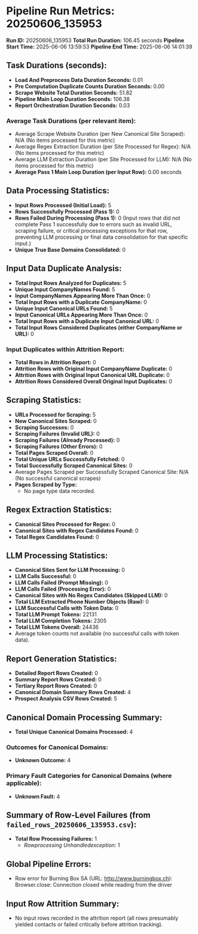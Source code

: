 # Pipeline Run Metrics: 20250606_135953

**Run ID:** 20250606_135953
**Total Run Duration:** 106.45 seconds
**Pipeline Start Time:** 2025-06-06 13:59:53
**Pipeline End Time:** 2025-06-06 14:01:39

## Task Durations (seconds):
- **Load And Preprocess Data Duration Seconds:** 0.01
- **Pre Computation Duplicate Counts Duration Seconds:** 0.00
- **Scrape Website Total Duration Seconds:** 51.82
- **Pipeline Main Loop Duration Seconds:** 106.38
- **Report Orchestration Duration Seconds:** 0.03

### Average Task Durations (per relevant item):
- Average Scrape Website Duration (per New Canonical Site Scraped): N/A (No items processed for this metric)
- Average Regex Extraction Duration (per Site Processed for Regex): N/A (No items processed for this metric)
- Average LLM Extraction Duration (per Site Processed for LLM): N/A (No items processed for this metric)
- **Average Pass 1 Main Loop Duration (per Input Row):** 0.00 seconds

## Data Processing Statistics:
- **Input Rows Processed (Initial Load):** 5
- **Rows Successfully Processed (Pass 1):** 0
- **Rows Failed During Processing (Pass 1):** 0 (Input rows that did not complete Pass 1 successfully due to errors such as invalid URL, scraping failure, or critical processing exceptions for that row, preventing LLM processing or final data consolidation for that specific input.)
- **Unique True Base Domains Consolidated:** 0

## Input Data Duplicate Analysis:
- **Total Input Rows Analyzed for Duplicates:** 5
- **Unique Input CompanyNames Found:** 5
- **Input CompanyNames Appearing More Than Once:** 0
- **Total Input Rows with a Duplicate CompanyName:** 0
- **Unique Input Canonical URLs Found:** 5
- **Input Canonical URLs Appearing More Than Once:** 0
- **Total Input Rows with a Duplicate Input Canonical URL:** 0
- **Total Input Rows Considered Duplicates (either CompanyName or URL):** 0

### Input Duplicates within Attrition Report:
- **Total Rows in Attrition Report:** 0
- **Attrition Rows with Original Input CompanyName Duplicate:** 0
- **Attrition Rows with Original Input Canonical URL Duplicate:** 0
- **Attrition Rows Considered Overall Original Input Duplicates:** 0

## Scraping Statistics:
- **URLs Processed for Scraping:** 5
- **New Canonical Sites Scraped:** 0
- **Scraping Successes:** 0
- **Scraping Failures (Invalid URL):** 0
- **Scraping Failures (Already Processed):** 0
- **Scraping Failures (Other Errors):** 0
- **Total Pages Scraped Overall:** 0
- **Total Unique URLs Successfully Fetched:** 0
- **Total Successfully Scraped Canonical Sites:** 0
- Average Pages Scraped per Successfully Scraped Canonical Site: N/A (No successful canonical scrapes)
- **Pages Scraped by Type:**
  - No page type data recorded.

## Regex Extraction Statistics:
- **Canonical Sites Processed for Regex:** 0
- **Canonical Sites with Regex Candidates Found:** 0
- **Total Regex Candidates Found:** 0

## LLM Processing Statistics:
- **Canonical Sites Sent for LLM Processing:** 0
- **LLM Calls Successful:** 0
- **LLM Calls Failed (Prompt Missing):** 0
- **LLM Calls Failed (Processing Error):** 0
- **Canonical Sites with No Regex Candidates (Skipped LLM):** 0
- **Total LLM Extracted Phone Number Objects (Raw):** 0
- **LLM Successful Calls with Token Data:** 0
- **Total LLM Prompt Tokens:** 22131
- **Total LLM Completion Tokens:** 2305
- **Total LLM Tokens Overall:** 24436
- Average token counts not available (no successful calls with token data).

## Report Generation Statistics:
- **Detailed Report Rows Created:** 0
- **Summary Report Rows Created:** 0
- **Tertiary Report Rows Created:** 0
- **Canonical Domain Summary Rows Created:** 4
- **Prospect Analysis CSV Rows Created:** 5

## Canonical Domain Processing Summary:
- **Total Unique Canonical Domains Processed:** 4
### Outcomes for Canonical Domains:
  - **Unknown Outcome:** 4

### Primary Fault Categories for Canonical Domains (where applicable):
  - **Unknown Fault:** 4

## Summary of Row-Level Failures (from `failed_rows_20250606_135953.csv`):
- **Total Row Processing Failures:** 1
  - *Rowprocessing Unhandledexception:* 1


## Global Pipeline Errors:
- Row error for Burning Box SA (URL: http://www.burningbox.ch): Browser.close: Connection closed while reading from the driver

## Input Row Attrition Summary:
- No input rows recorded in the attrition report (all rows presumably yielded contacts or failed critically before attrition tracking).

